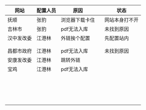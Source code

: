 | 网站       | 配置人员 | 原因           |      | 状态           |
| ---------- | -------- | -------------- | ---- | -------------- |
| 抚顺       | 张豹     | 浏览器下载卡住 |      | 网站本身打不开 |
| 吉林市     | 张豹     | pdf无法入库    |      | 未找到原因     |
| 汉中发改委 | 江港林   | 外链挨个配置   |      | 先配置站内     |
|            |          |                |      |                |
|            |          |                |      |                |
| 昌都市政府 | 江港林   | pdf无法入库    |      | 未找到原因     |
| 安康发改委 | 江港林   | 跳转外链       |      |                |
| 宝鸡       | 江港林   | pdf无法入库    |      |                |
|            |          |                |      |                |
|            |          |                |      |                |
|            |          |                |      |                |
|            |          |                |      |                |
|            |          |                |      |                |
|            |          |                |      |                |
|            |          |                |      |                |
|            |          |                |      |                |
|            |          |                |      |                |
|            |          |                |      |                |
|            |          |                |      |                |
|            |          |                |      |                |
|            |          |                |      |                |
|            |          |                |      |                |
|            |          |                |      |                |
|            |          |                |      |                |
|            |          |                |      |                |



